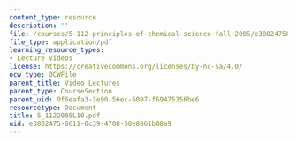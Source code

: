 ```yaml
---
content_type: resource
description: ''
file: /courses/5-112-principles-of-chemical-science-fall-2005/e380247506110c39470850e8861b08a9_5_1122005L10.pdf
file_type: application/pdf
learning_resource_types:
- Lecture Videos
license: https://creativecommons.org/licenses/by-nc-sa/4.0/
ocw_type: OCWFile
parent_title: Video Lectures
parent_type: CourseSection
parent_uid: 0f6eafa3-3e90-56ec-6097-f69475356be6
resourcetype: Document
title: 5_1122005L10.pdf
uid: e3802475-0611-0c39-4708-50e8861b08a9
---
```

